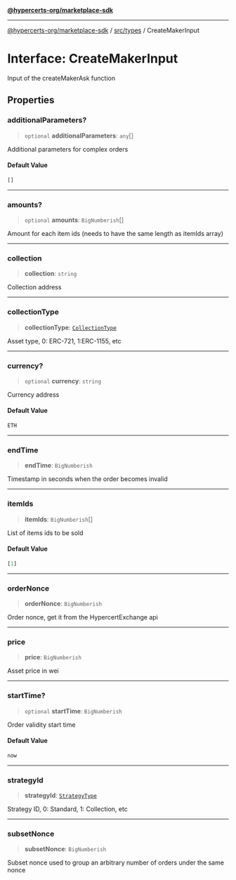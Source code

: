 [**@hypercerts-org/marketplace-sdk**](../../../README.md)

***

[@hypercerts-org/marketplace-sdk](../../../README.md) / [src/types](../README.md) / CreateMakerInput

# Interface: CreateMakerInput

Input of the createMakerAsk function

## Properties

### additionalParameters?

> `optional` **additionalParameters**: `any`[]

Additional parameters for complex orders

#### Default Value

```ts
[]
```

***

### amounts?

> `optional` **amounts**: `BigNumberish`[]

Amount for each item ids (needs to have the same length as itemIds array)

***

### collection

> **collection**: `string`

Collection address

***

### collectionType

> **collectionType**: [`CollectionType`](../enumerations/CollectionType.md)

Asset type, 0: ERC-721, 1:ERC-1155, etc

***

### currency?

> `optional` **currency**: `string`

Currency address

#### Default Value

```ts
ETH
```

***

### endTime

> **endTime**: `BigNumberish`

Timestamp in seconds when the order becomes invalid

***

### itemIds

> **itemIds**: `BigNumberish`[]

List of items ids to be sold

#### Default Value

```ts
[1]
```

***

### orderNonce

> **orderNonce**: `BigNumberish`

Order nonce, get it from the HypercertExchange api

***

### price

> **price**: `BigNumberish`

Asset price in wei

***

### startTime?

> `optional` **startTime**: `BigNumberish`

Order validity start time

#### Default Value

```ts
now
```

***

### strategyId

> **strategyId**: [`StrategyType`](../enumerations/StrategyType.md)

Strategy ID, 0: Standard, 1: Collection, etc

***

### subsetNonce

> **subsetNonce**: `BigNumberish`

Subset nonce used to group an arbitrary number of orders under the same nonce
